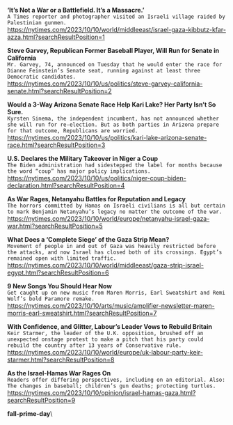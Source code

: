 **‘It’s Not a War or a Battlefield. It’s a Massacre.’**\
`A Times reporter and photographer visited an Israeli village raided by Palestinian gunmen.`\
https://nytimes.com/2023/10/10/world/middleeast/israel-gaza-kibbutz-kfar-azza.html?searchResultPosition=1

**Steve Garvey, Republican Former Baseball Player, Will Run for Senate in California**\
`Mr. Garvey, 74, announced on Tuesday that he would enter the race for Dianne Feinstein’s Senate seat, running against at least three Democratic candidates.`\
https://nytimes.com/2023/10/10/us/politics/steve-garvey-california-senate.html?searchResultPosition=2

**Would a 3-Way Arizona Senate Race Help Kari Lake? Her Party Isn’t So Sure.**\
`Kyrsten Sinema, the independent incumbent, has not announced whether she will run for re-election. But as both parties in Arizona prepare for that outcome, Republicans are worried.`\
https://nytimes.com/2023/10/10/us/politics/kari-lake-arizona-senate-race.html?searchResultPosition=3

**U.S. Declares the Military Takeover in Niger a Coup**\
`The Biden administration had sidestepped the label for months because the word “coup” has major policy implications.`\
https://nytimes.com/2023/10/10/us/politics/niger-coup-biden-declaration.html?searchResultPosition=4

**As War Rages, Netanyahu Battles for Reputation and Legacy**\
`The horrors committed by Hamas on Israeli civilians is all but certain to mark Benjamin Netanyahu’s legacy no matter the outcome of the war.`\
https://nytimes.com/2023/10/10/world/europe/netanyahu-israel-gaza-war.html?searchResultPosition=5

**What Does a ‘Complete Siege’ of the Gaza Strip Mean?**\
`Movement of people in and out of Gaza was heavily restricted before the attacks, and now Israel has closed both of its crossings. Egypt’s remained open with limited traffic.`\
https://nytimes.com/2023/10/10/world/middleeast/gaza-strip-israel-egypt.html?searchResultPosition=6

**9 New Songs You Should Hear Now**\
`Get caught up on new music from Maren Morris, Earl Sweatshirt and Remi Wolf’s bold Paramore remake.`\
https://nytimes.com/2023/10/10/arts/music/amplifier-newsletter-maren-morris-earl-sweatshirt.html?searchResultPosition=7

**With Confidence, and Glitter, Labour’s Leader Vows to Rebuild Britain**\
`Keir Starmer, the leader of the U.K. opposition, brushed off an unexpected onstage protest to make a pitch that his party could rebuild the country after 13 years of Conservative rule.`\
https://nytimes.com/2023/10/10/world/europe/uk-labour-party-keir-starmer.html?searchResultPosition=8

**As the Israel-Hamas War Rages On**\
`Readers offer differing perspectives, including on an editorial. Also: The changes in baseball; children’s gun deaths; protecting turtles.`\
https://nytimes.com/2023/10/10/opinion/israel-hamas-gaza.html?searchResultPosition=9

**fall-prime-day**\
